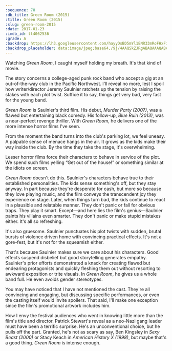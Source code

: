 ```yaml
---
:sequence: 78
:db_title: Green Room (2015)
:title: Green Room (2015)
:slug: green-room-2015
:date: 2017-01-23
:imdb_id: tt4062536
:grade: A
:backdrop: https://lh3.googleusercontent.com/hayyDsBD5mYl1ENR33mRoFHxFiDsfymKujeodQff-O8iWjBZpcMcpeKNSFcPXpjYZTyzjeHjhlxyXRlJEu65En1Egpzibw8QY3K4lk8bdwyTrRrcqEvdJAWMzEh_Pvva0TU46Q=w1000-l75-rj
:backdrop_placeholder: data:image/jpeg;base64,/9j/4AAQSkZJRgABAQAAAQABAAD/2wCEACgcHiMeGSgjISMtKygwPGRBPDc3PHtYXUlkkYCZlo+AjIqgtObDoKrarYqMyP/L2u71////m8H////6/+bx8+wBKy0tPDU8dkFBdviljKX4+Pj4+Pj4+Pj4+Pj4+Pj47Pj47Pjs+Oz4+Pj4+Oz4+Pj47Oz4+Pj4+Pj4+Ozs7Ozs7P/AABEIAAsAFAMBIgACEQEDEQH/xAAZAAABBQAAAAAAAAAAAAAAAAACAAEDBAX/xAAdEAACAgEFAAAAAAAAAAAAAAAAAQIRIQMSMVGR/8QAFQEBAQAAAAAAAAAAAAAAAAAAAAH/xAAVEQEBAAAAAAAAAAAAAAAAAAAAEf/aAAwDAQACEQMRAD8Az9Ke1p9ZDnJJvi78KqeQ5t2wGc1YiMQWv//Z
---
```


Watching _Green Room_, I caught myself holding my breath. It's that kind of movie.

The story concerns a college-aged punk rock band who accept a gig at an out-of-the-way club in the Pacific Northwest. I'll reveal no more, lest I spoil how writer/director Jeremy Saulnier ratchets up the tension by raising the stakes with each plot twist. Suffice it to say, things get very bad, very fast for the young band.

_Green Room_ is Saulnier's third film. His debut, _Murder Party (2007)_, was a flawed but entertaining black comedy. His follow-up, _Blue Ruin (2013)_, was a near-perfect revenge thriller. With _Green Room_, he delivers one of the more intense horror films I've seen.

From the moment the band turns into the club's parking lot, we feel uneasy. A palpable sense of menace hangs in the air. It grows as the kids make their way inside the club. By the time they take the stage, it's overwhelming.

Lesser horror films force their characters to behave in service of the plot. We spend such films yelling “Get out of the house!” or something similar at the idiots on screen.

_Green Room_ doesn't do this. Saulnier's characters behave true to their established personalities. The kids sense something's off, but they stay anyway. In part because they're desperate for cash, but more so because they love playing music, and the film conveys the transcendent joy they experience on stage. Later, when things turn bad, the kids continue to react in a plausible and relatable manner. They don't panic or fall for obvious traps. They play it smart. Except—and here lies the film's genius—Saulnier paints his villains even smarter. They don't panic or make stupid mistakes either. It's all so refreshing.

It's also gruesome. Saulnier punctuates his plot twists with sudden, brutal bursts of violence driven home with convincing practical effects. It's not a gore-fest, but it's not for the squeamish either.

That's because Saulnier makes sure we care about his characters. Good effects suspend disbelief but good storytelling generates empathy. Saulnier's prior efforts demonstrated a knack for creating flawed but endearing protagonists and quickly fleshing them out without resorting to awkward exposition or trite visuals. In _Green Room_, he gives us a whole band full. He even avoids gender stereotypes.

You may have noticed that I have not mentioned the cast. They're all convincing and engaging, but discussing specific performances, or even the casting itself would invite spoilers. That said, I'll make one exception since the film's promotional artwork includes him.

How I envy the festival audiences who went in knowing little more than the film's title and director. Patrick Stewart's reveal as a neo-Nazi gang leader must have been a terrific surprise. He's an unconventional choice, but he pulls off the part. Granted, he's not as scary as say, Ben Kingsley in _Sexy Beast (2000)_ or Stacy Keach in _American History X (1998)_, but maybe that's a good thing. _Green Room_ is intense enough.